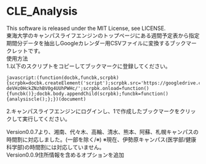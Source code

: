 CLE_Analysis
======================
This software is released under the MIT License, see LICENSE.  
東海大学のキャンパスライフエンジンのトップページにある週間予定表から指定期間分データを抽出しGoogleカレンダー用CSVファイルに変換するブックマークレットです。  
使用方法  
1.以下のスクリプトをコピーしてブックマークに登録してください。  
```
javascript:(function(docbk,funcbk,scrpbk){scrpbk=docbk.createElement('script');scrpbk.src='https://googledrive.com/host/0B-deVHz0HckZNzhBV0g4UUhPWHc/';scrpbk.onload=function(){funcbk()};docbk.body.appendChild(scrpbk);funcbk=function(){analysiscle();};})(document)
```
2.キャンパスライフエンジンにログインし、1で作成したブックマークをクリックして実行してください。  
  
Version0.0.7より、湘南、代々木、高輪、清水、熊本、阿蘇、札幌キャンパスの時間割に対応しました。(一部を除く/※)
※現在、伊勢原キャンパス(医学部/健康科学部)の時間割には対応していません。  
Version0.0.9住所情報を含めるオプションを追加
